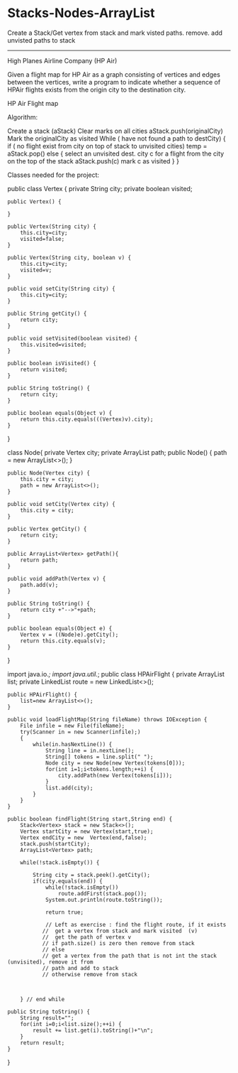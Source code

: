 # Stacks-Nodes-ArrayList
Create a Stack/Get vertex from stack and mark visted paths. remove. add unvisted paths to stack



_____________________________________________________________________________________________________________
High Planes Airline Company (HP Air)

Given a flight map for HP Air as a graph consisting of vertices and edges between the vertices, write a program to indicate whether a sequence of HPAir flights exists from the origin city to the destination city.

HP Air Flight map




Algorithm:

Create a stack (aStack)
Clear marks on all cities
aStack.push(originalCity)
Mark the originalCity as visited
While ( have not found a path to destCity) {
  if ( no flight exist from city on top of stack to unvisited cities)
     temp = aStack.pop()
  else {
     select an unvisited dest. city c for a flight from the city on the top of the stack
      aStack.push(c)
      mark c as visited
    }
 }


Classes needed for the project:

public class Vertex {
	private String city;
	private boolean visited;
	
	public Vertex() {
		
	}
	
	public Vertex(String city) {
		this.city=city;
		visited=false;
	}
	
	public Vertex(String city, boolean v) {
		this.city=city;
		visited=v;
	}
	
	public void setCity(String city) {
		this.city=city;
	}
	
	public String getCity() {
		return city;
	}
	
	public void setVisited(boolean visited) {
		this.visited=visited;
	}
	
	public boolean isVisited() {
		return visited;
	}
	
	public String toString() {
		return city;
	}
	
	public boolean equals(Object v) {
		return this.city.equals(((Vertex)v).city);
	}
	

}


class Node{
	private Vertex city;
	private ArrayList<Vertex> path;
	public Node() {
		path = new ArrayList<>();
	}
	
	public Node(Vertex city) {
		this.city = city;
		path = new ArrayList<>();
	}
	
	public void setCity(Vertex city) {
		this.city = city;
	}
	
	public Vertex getCity() {
		return city;
	}
	
	public ArrayList<Vertex> getPath(){
		return path;
	}
	
	public void addPath(Vertex v) {
		path.add(v);
	}
	
	public String toString() {
		return city +"-->"+path;
	}
	
	public boolean equals(Object e) {
		Vertex v = ((Node)e).getCity();
		return this.city.equals(v);
	}
}



import java.io.*;
import java.util.*;
public class HPAirFlight {
	private ArrayList<Node> list;
	private LinkedList<Vertex> route = new LinkedList<>();
	
	
	public HPAirFlight() {
		list=new ArrayList<>();
	}
	
	public void loadFlightMap(String fileName) throws IOException {
		File infile = new File(fileName);
		try(Scanner in = new Scanner(infile);)
		{
			while(in.hasNextLine()) {
				String line = in.nextLine();
				String[] tokens = line.split(" ");
				Node city = new Node(new Vertex(tokens[0]));
				for(int i=1;i<tokens.length;++i) {
					city.addPath(new Vertex(tokens[i]));
				}
				list.add(city);
			}
		}
	}
	
	public boolean findFlight(String start,String end) {
		Stack<Vertex> stack = new Stack<>();
		Vertex startCity = new Vertex(start,true);
		Vertex endCity = new  Vertex(end,false);
		stack.push(startCity);
		ArrayList<Vertex> path; 

		while(!stack.isEmpty()) {
			
			String city = stack.peek().getCity();
			if(city.equals(end)) {
				while(!stack.isEmpty())
					route.addFirst(stack.pop());
				System.out.println(route.toString());
				
				return true;

                // Left as exercise : find the flight route, if it exists
               //  get a vertex from stack and mark visited  (v)
               //  get the path of vertex v
               // if path.size() is zero then remove from stack
               // else
               // get a vertex from the path that is not int the stack (unvisited), remove it from 
               // path and add to stack 
               // otherwise remove from stack
   

					
	    } // end while
	
	public String toString() {
		String result="";
		for(int i=0;i<list.size();++i) {
			result += list.get(i).toString()+"\n";
		}
		return result;
	}

}

